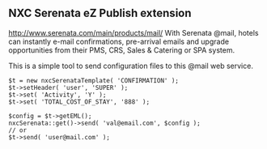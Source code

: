 NXC Serenata eZ Publish extension
---------------------------------

http://www.serenata.com/main/products/mail/
With Serenata @mail, hotels can instantly e-mail confirmations, pre-arrival emails and upgrade opportunities from their PMS, CRS, Sales & Catering or SPA system.

This is a simple tool to send configuration files to this @mail web service.

    $t = new nxcSerenataTemplate( 'CONFIRMATION' );
    $t->setHeader( 'user', 'SUPER' );
    $t->set( 'Activity', 'Y' );
    $t->set( 'TOTAL_COST_OF_STAY', '888' );

    $config = $t->getEML();
    nxcSerenata::get()->send( 'val@email.com', $config );
    // or
    $t->send( 'user@mail.com' );
